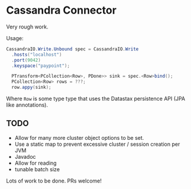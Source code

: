 Cassandra Connector
===================

Very rough work.

Usage:

```java
CassandraIO.Write.Unbound spec = CassandraIO.Write
  .hosts("localhost")
  .port(9042)
  .keyspace("paypoint");

  PTransform<PCollection<Row>, PDone>> sink = spec.<Row>bind();
  PCollection<Row> rows = ???;
  row.appy(sink);
```

Where `Row` is some type type that uses the Datastax persistence API (JPA like annotations).

## TODO

- Allow for many more cluster object options to be set.
- Use a static map to prevent excessive cluster / session creation per JVM
- Javadoc
- Allow for reading
- tunable batch size

Lots of work to be done. PRs welcome!

